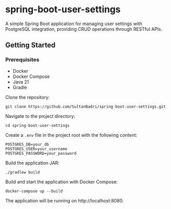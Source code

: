 # spring-boot-user-settings

A simple Spring Boot application for managing user settings with PostgreSQL integration, providing CRUD operations through RESTful APIs.

## Getting Started

### Prerequisites

- Docker
- Docker Compose
- Java 21
- Gradle

Clone the repository:
```
git clone https://github.com/SultanBadri/spring-boot-user-settings.git
```

Navigate to the project directory:
```
cd spring-boot-user-settings
```

Create a `.env` file in the project root with the following content:
```
POSTGRES_DB=your_db
POSTGRES_USER=your_username
POSTGRES_PASSWORD=your_password
```

Build the application JAR:
```
./gradlew build
```

Build and start the application with Docker Compose:
```
docker-compose up --build
```

The application will be running on http://localhost:8080.
